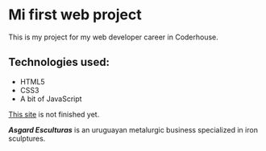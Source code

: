 # Mi first web project

This is my project for my web developer career in Coderhouse.

## Technologies used:
- HTML5
- CSS3
- A bit of JavaScript

[This site](https://ferlagher.github.io/Asgard-Laguna/) is not finished yet.

***Asgard Esculturas*** is an uruguayan metalurgic business specialized in iron sculptures.
